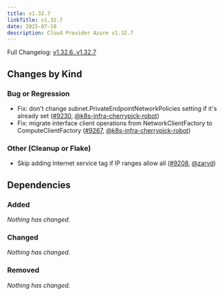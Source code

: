 ```yaml
---
title: v1.32.7
linkTitle: v1.32.7
date: 2025-07-18
description: Cloud Provider Azure v1.32.7
---
```

Full Changelog: [v1.32.6..v1.32.7](https://github.com/kubernetes-sigs/cloud-provider-azure/compare/v1.32.6...v1.32.7)

## Changes by Kind

### Bug or Regression

- Fix: don't change subnet.PrivateEndpointNetworkPolicies setting if it's already set ([#9230](https://github.com/kubernetes-sigs/cloud-provider-azure/pull/9230), [@k8s-infra-cherrypick-robot](https://github.com/k8s-infra-cherrypick-robot))
- Fix: migrate interface client operations from NetworkClientFactory to ComputeClientFactory ([#9267](https://github.com/kubernetes-sigs/cloud-provider-azure/pull/9267), [@k8s-infra-cherrypick-robot](https://github.com/k8s-infra-cherrypick-robot))

### Other (Cleanup or Flake)

- Skip adding Internet service tag if IP ranges allow all ([#9208](https://github.com/kubernetes-sigs/cloud-provider-azure/pull/9208), [@zarvd](https://github.com/zarvd))

## Dependencies

### Added
_Nothing has changed._

### Changed
_Nothing has changed._

### Removed
_Nothing has changed._
